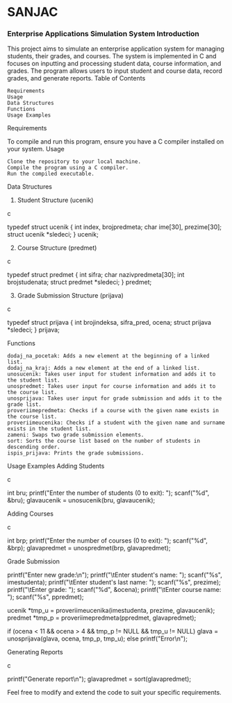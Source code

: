 # SANJAC
### Enterprise Applications Simulation System Introduction

This project aims to simulate an enterprise application system for managing students, their grades, and courses. The system is implemented in C and focuses on inputting and processing student data, course information, and grades. The program allows users to input student and course data, record grades, and generate reports.
Table of Contents

    Requirements
    Usage
    Data Structures
    Functions
    Usage Examples

Requirements

To compile and run this program, ensure you have a C compiler installed on your system.
Usage

    Clone the repository to your local machine.
    Compile the program using a C compiler.
    Run the compiled executable.

Data Structures
1. Student Structure (ucenik)

c

typedef struct ucenik {
    int index, brojpredmeta;
    char ime[30], prezime[30];
    struct ucenik *sledeci;
} ucenik;

2. Course Structure (predmet)

c

typedef struct predmet {
    int sifra;
    char nazivpredmeta[30];
    int brojstudenata;
    struct predmet *sledeci;
} predmet;

3. Grade Submission Structure (prijava)

c

typedef struct prijava {
    int brojindeksa, sifra_pred, ocena;
    struct prijava *sledeci;
} prijava;

Functions

    dodaj_na_pocetak: Adds a new element at the beginning of a linked list.
    dodaj_na_kraj: Adds a new element at the end of a linked list.
    unosucenik: Takes user input for student information and adds it to the student list.
    unospredmet: Takes user input for course information and adds it to the course list.
    unosprijava: Takes user input for grade submission and adds it to the grade list.
    proveriimepredmeta: Checks if a course with the given name exists in the course list.
    proveriimeucenika: Checks if a student with the given name and surname exists in the student list.
    zameni: Swaps two grade submission elements.
    sort: Sorts the course list based on the number of students in descending order.
    ispis_prijava: Prints the grade submissions.

Usage Examples
Adding Students

c

int bru;
printf("Enter the number of students (0 to exit): ");
scanf("%d", &bru);
glavaucenik = unosucenik(bru, glavaucenik);

Adding Courses

c

int brp;
printf("Enter the number of courses (0 to exit): ");
scanf("%d", &brp);
glavapredmet = unospredmet(brp, glavapredmet);

Grade Submission

printf("Enter new grade:\n");
printf("\tEnter student's name: ");
scanf("%s", imestudenta);
printf("\tEnter student's last name: ");
scanf("%s", prezime);
printf("\tEnter grade: ");
scanf("%d", &ocena);
printf("\tEnter course name: ");
scanf("%s", ppredmet);

ucenik *tmp_u = proveriimeucenika(imestudenta, prezime, glavaucenik);
predmet *tmp_p = proveriimepredmeta(ppredmet, glavapredmet);

if (ocena < 11 && ocena > 4 && tmp_p != NULL && tmp_u != NULL)
    glava = unosprijava(glava, ocena, tmp_p, tmp_u);
else
    printf("Error\n");

Generating Reports 

c

printf("Generate report\n");
glavapredmet = sort(glavapredmet);

Feel free to modify and extend the code to suit your specific requirements.
